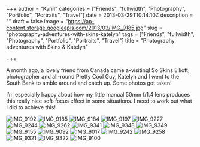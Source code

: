 +++
author = "Kyrill"
categories = ["Friends", "fullwidth", "Photography", "Portfolio", "Portraits", "Travel"]
date = 2013-03-29T10:14:10Z
description = ""
draft = false
image = "https://ap-content.storage.googleapis.com/2013/03/IMG_9185.jpg"
slug = "photography-adventures-with-skins-katelyn"
tags = ["Friends", "fullwidth", "Photography", "Portfolio", "Portraits", "Travel"]
title = "Photography adventures with Skins & Katelyn"

+++


A month ago, a lovely friend from Canada came a-visiting! So Skins Elliott, photographer and all-round Pretty Cool Guy, Katelyn and I went to the South Bank to amble around and catch up. Some photos got taken!

I’m especially happy about how my little manual 50mm f/1.4 lens produces this really nice soft-focus effect in some situations. I need to work out what I did to achieve this!

![IMG_9192](https://ap-content.storage.googleapis.com/2013/03/IMG_9192.jpg)
![IMG_9185](https://ap-content.storage.googleapis.com/2013/03/IMG_9185.jpg)
![IMG_9184](https://ap-content.storage.googleapis.com/2013/03/IMG_9184.jpg)
![IMG_9197](https://ap-content.storage.googleapis.com/2013/03/IMG_9197.jpg)
![IMG_9227](https://ap-content.storage.googleapis.com/2013/03/IMG_9227.jpg)
![IMG_9244](https://ap-content.storage.googleapis.com/2013/03/IMG_9244.jpg)
![IMG_9262](https://ap-content.storage.googleapis.com/2013/03/IMG_9262.jpg)
![IMG_9341](https://ap-content.storage.googleapis.com/2013/03/IMG_9341.jpg)
![IMG_9348](https://ap-content.storage.googleapis.com/2013/03/IMG_9348.jpg)
![IMG_9349](https://ap-content.storage.googleapis.com/2013/03/IMG_9349.jpg)
![IMG_9155](https://ap-content.storage.googleapis.com/2013/03/IMG_9155.jpg)
![IMG_9092](https://ap-content.storage.googleapis.com/2013/03/IMG_9092.jpg)
![IMG_9017](https://ap-content.storage.googleapis.com/2013/03/IMG_9017.jpg)
![IMG_9242](https://ap-content.storage.googleapis.com/2013/03/IMG_9242.jpg)
![IMG_9258](https://ap-content.storage.googleapis.com/2013/03/IMG_9258.jpg)
![IMG_9321](https://ap-content.storage.googleapis.com/2013/03/IMG_9321.jpg)
![IMG_9322](https://ap-content.storage.googleapis.com/2013/03/IMG_9322.jpg)
![IMG_9100](https://ap-content.storage.googleapis.com/2013/03/IMG_9100.jpg)

